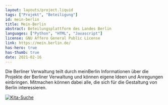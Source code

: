 ```yaml
---
layout: layouts/project.liquid
tags: ["Projekt", "Beteiligung"]
id: mein-berlin
title: Mein-Berlin
abstract: Beteilungsplattform des Landes Berlin
languages: ["Python", "HTML", "Javascript"]
license: GNU Affero General Public License
link: https://mein.berlin.de/
has-hero: true
has-thumb: true
date: 2021-02-16
---
```


Die Berliner Verwaltung teilt durch meinBerlin Informationen über die Projekte der Berliner Verwaltung und können eigene Ideen und Anregungen einbringen. Mitmachen können dabei alle, die sich für die Gestaltung von Berlin interessieren.

[![Kita-Suche](/assets/images/projects/meinBerlin.png)](https://mein.berlin.de/)
